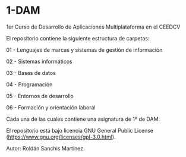 # 1-DAM
1er Curso de Desarrollo de Aplicaciones Multiplataforma en el CEEDCV


El repositorio contiene la siguiente estructura de carpetas:

01 - Lenguajes de marcas y sistemas de gestión de información

02 - Sistemas informáticos

03 - Bases de datos

04 - Programación

05 - Entornos de desarrollo

06 - Formación y orientación laboral


Cada una de las cuales contiene una asignatura de 1º de DAM.


El repositorio está bajo licencia GNU General Public License (https://www.gnu.org/licenses/gpl-3.0.html).

Autor: Roldán Sanchis Martínez.
